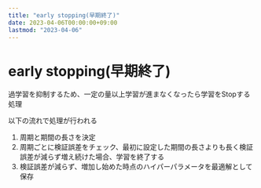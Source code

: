 ```yaml
---
title: "early stopping(早期終了)"
date: 2023-04-06T00:00:00+09:00
lastmod: "2023-04-06"
---
```

# early stopping(早期終了)

過学習を抑制するため、一定の量以上学習が進まなくなったら学習をStopする処理

以下の流れで処理が行われる
1. 周期と期間の長さを決定
2. 周期ごとに検証誤差をチェック、最初に設定した期間の長さよりも長く検証誤差が減らず増え続けた場合、学習を終了する
3. 検証誤差が減らず、増加し始めた時点のハイパーパラメータを最適解として保存